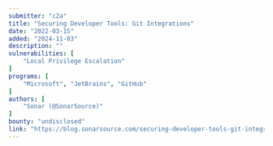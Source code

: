 ```yaml
---
submitter: "c2a"
title: "Securing Developer Tools: Git Integrations"
date: "2022-03-15"
added: "2024-11-03"
description: ""
vulnerabilities: [
    "Local Privilege Escalation"
]
programs: [
    "Microsoft", "JetBrains", "GitHub"
]
authors: [
    "Sonar (@SonarSource)"
]
bounty: "undisclosed"
link: "https://blog.sonarsource.com/securing-developer-tools-git-integrations"
---
```





